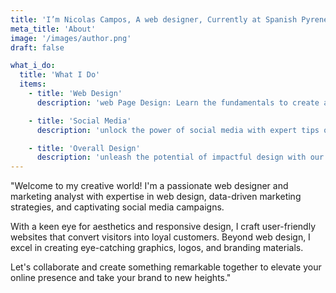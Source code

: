 ```yaml
---
title: 'I’m Nicolas Campos, A web designer, Currently at Spanish Pyrenees'
meta_title: 'About'
image: '/images/author.png'
draft: false

what_i_do:
  title: 'What I Do'
  items:
    - title: 'Web Design'
      description: 'web Page Design: Learn the fundamentals to create attractive and functional websites enhance your online presence with our best web design practices.'

    - title: 'Social Media'
      description: 'unlock the power of social media with expert tips on building a strong online presence.'

    - title: 'Overall Design'
      description: 'unleash the potential of impactful design with our comprehensive guide Learn how to create visually stunning and user-friendly experiences that captivate audiences across various platforms and elevate your brand image.'
---
```


"Welcome to my creative world! I'm a passionate web designer and marketing analyst with expertise in web design, data-driven marketing strategies, and captivating social media campaigns.

With a keen eye for aesthetics and responsive design, I craft user-friendly websites that convert visitors into loyal customers. Beyond web design, I excel in creating eye-catching graphics, logos, and branding materials.

Let's collaborate and create something remarkable together to elevate your online presence and take your brand to new heights."
